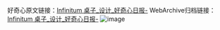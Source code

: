好奇心原文链接：[Infinitum 桌子_设计_好奇心日报-](https://www.qdaily.com/articles/6753.html)
WebArchive归档链接：[Infinitum 桌子_设计_好奇心日报-](http://web.archive.org/web/20190623171411/https://www.qdaily.com/articles/6753.html)
![image](http://ww3.sinaimg.cn/large/007d5XDply1g3wb402zzlj30u03bc7jr)